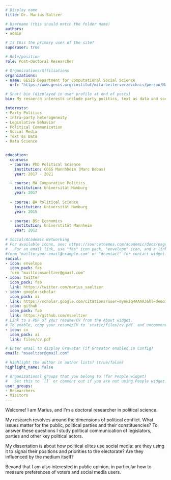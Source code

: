 ```yaml
---
# Display name
title: Dr. Marius Sältzer

# Username (this should match the folder name)
authors:
- admin

# Is this the primary user of the site?
superuser: true

# Role/position
role: Post-Doctoral Researcher

# Organizations/Affiliations
organizations:
- name: GESIS Department for Computational Social Science
  url: "https://www.gesis.org/institut/mitarbeiterverzeichnis/person/Marius.Saeltzer"

# Short bio (displayed in user profile at end of posts)
bio: My resaerch interests include party politics, text as data and social media

interests:
- Party Politics
- Intra-party heterogeneity
- Legislative Behavior 
- Political Communication
- Social Media 
- Text as Data
- Data Science


education:
  courses:
  - course: PhD Political Science 
    institution: CDSS Mannhheim (Marc Debus)
    year: 2017 - 2021

  - course: MA Comparative Politics 
    institution: Universität Hamburg
    year: 2017
  
  - course: BA Political Science 
    institution: Universität Hamburg
    year: 2015

  - course: BSc Economics 
    institution: Universtität Mannheim 
    year: 2012

# Social/Academic Networking
# For available icons, see: https://sourcethemes.com/academic/docs/page-builder/#icons
#   For an email link, use "fas" icon pack, "envelope" icon, and a link in the
#form "mailto:your-email@example.com" or "#contact" for contact widget.
social:
- icon: envelope
  icon_pack: fas
  form "mailto:msaeltzer@gmail.com"
- icon: twitter
  icon_pack: fab
  link: https://twitter.com/marius_saeltzer
- icon: google-scholar
  icon_pack: ai
  link: https://scholar.google.com/citations?user=myokIq4AAAAJ&hl=de&oi=ao
- icon: github
  icon_pack: fab
  link: https://github.com/msaeltzer
# Link to a PDF of your resume/CV from the About widget.
# To enable, copy your resume/CV to `static/files/cv.pdf` and uncomment the lines below.
- icon: cv
  icon_pack: ai
  link: files/cv.pdf

# Enter email to display Gravatar (if Gravatar enabled in Config)
email: "msaeltzer@gmail.com"

# Highlight the author in author lists? (true/false)
highlight_name: false

# Organizational groups that you belong to (for People widget)
#   Set this to `[]` or comment out if you are not using People widget.
user_groups:
- Researchers
- Visitors
---
```


Welcome! I am Marius, and I'm a doctoral researcher in political science. 

My research revolves around the dimensions of political conflict. What issues matter for the public, political parties and
their constituencies? To answer these questions I study political communication of legislators, parties and other key political actors. 

My dissertation is about how political elites use social media: are they using it to signal their positions and priorities to the electorate? Are they influenced by the medium itself?

Beyond that I am also interested in public opinion, in particular how to measure preferences of voters and social media users. 



